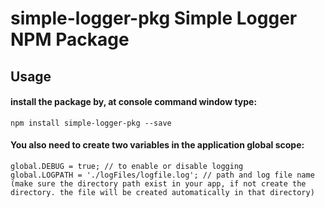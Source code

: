 # simple-logger-pkg Simple Logger NPM Package
## Usage
#### install the package by, at console command window type: 
```
npm install simple-logger-pkg --save
```
#### You also need to create two variables in the application global scope:
```
global.DEBUG = true; // to enable or disable logging
global.LOGPATH = './logFiles/logfile.log'; // path and log file name (make sure the directory path exist in your app, if not create the directory. the file will be created automatically in that directory)
```